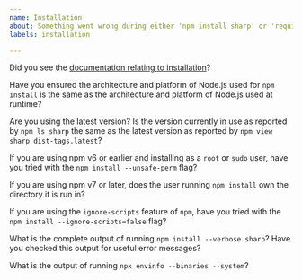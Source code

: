 ```yaml
---
name: Installation
about: Something went wrong during either 'npm install sharp' or 'require("sharp")'
labels: installation

---
```


<!-- Please try to answer as many of these questions as possible. -->

Did you see the [documentation relating to installation](https://sharp.pixelplumbing.com/install)?

Have you ensured the architecture and platform of Node.js used for `npm install` is the same as the architecture and platform of Node.js used at runtime?

Are you using the latest version? Is the version currently in use as reported by `npm ls sharp` the same as the latest version as reported by `npm view sharp dist-tags.latest`?

If you are using npm v6 or earlier and installing as a `root` or `sudo` user, have you tried with the `npm install --unsafe-perm` flag?

If you are using npm v7 or later, does the user running `npm install` own the directory it is run in?

If you are using the `ignore-scripts` feature of `npm`, have you tried with the `npm install --ignore-scripts=false` flag?

What is the complete output of running `npm install --verbose sharp`? Have you checked this output for useful error messages?

What is the output of running `npx envinfo --binaries --system`?
